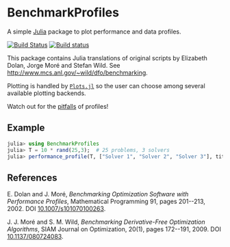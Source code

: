 # BenchmarkProfiles

A simple [Julia](http://julialang.org) package to plot performance and data profiles.

[![Build Status](https://travis-ci.org/JuliaSmoothOptimizers/BenchmarkProfiles.jl.svg?branch=master)](https://travis-ci.org/JuliaSmoothOptimizers/BenchmarkProfiles.jl)
[![Build status](https://ci.appveyor.com/api/projects/status/pf5isj3gi53uj9vp/branch/master?svg=true)](https://ci.appveyor.com/project/dpo/benchmarkprofiles-jl/branch/master)

This package contains Julia translations of original scripts by Elizabeth Dolan, Jorge Moré and Stefan Wild.
See http://www.mcs.anl.gov/~wild/dfo/benchmarking.

Plotting is handled by [`Plots.jl`](https://github.com/tbreloff/Plots.jl) so the user can choose among several available plotting backends.

Watch out for the [pitfalls](http://dl.acm.org/citation.cfm?id=2950048) of profiles!

## Example

```julia
julia> using BenchmarkProfiles
julia> T = 10 * rand(25,3);  # 25 problems, 3 solvers
julia> performance_profile(T, ["Solver 1", "Solver 2", "Solver 3"], title="Celebrity Deathmatch")
```

## References

E. Dolan and J. Moré, *Benchmarking Optimization Software with Performance Profiles*, Mathematical Programming 91, pages 201--213, 2002. DOI [10.1007/s101070100263](http://dx.doi.org/10.1007/s101070100263).

J. J. Moré and S. M. Wild, *Benchmarking Derivative-Free Optimization Algorithms*, SIAM Journal on Optimization, 20(1), pages 172--191, 2009. DOI [10.1137/080724083](http://dx.doi.org/10.1137/080724083).
